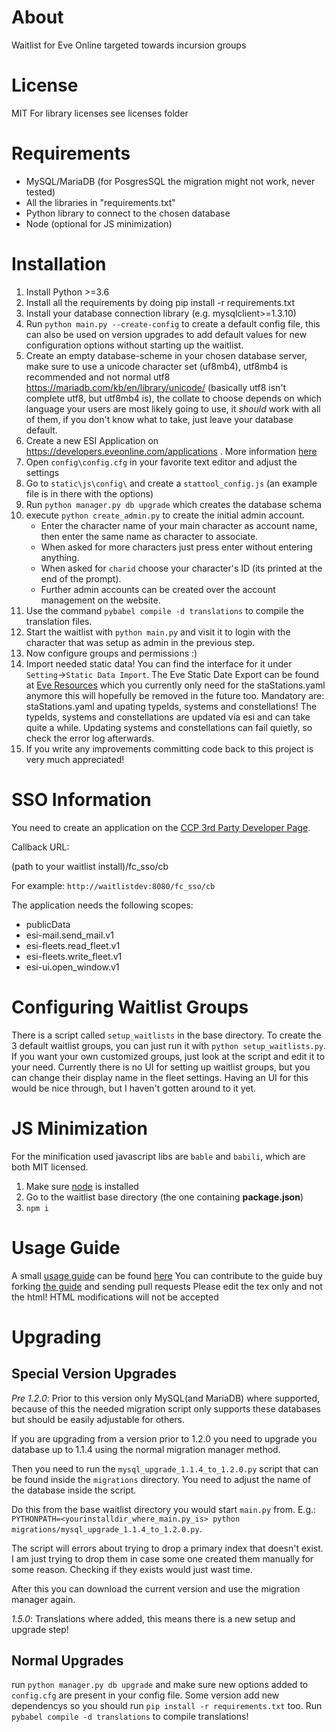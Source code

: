 # About
Waitlist for Eve Online targeted towards incursion groups

# License
MIT
For library licenses see licenses folder

# Requirements
* MySQL/MariaDB (for PosgresSQL the migration might not work, never tested)
* All the libraries in "requirements.txt"
* Python library to connect to the chosen database
* Node (optional for JS minimization)


# Installation
1. Install Python >=3.6
2. Install all the requirements by doing pip install -r requirements.txt
3. Install your database connection library (e.g. mysqlclient>=1.3.10)
4. Run `python main.py --create-config` to create a default config file, this can also be used on version upgrades to add default values for new configuration options without starting up the waitlist.
5. Create an empty database-scheme in your chosen database server, make sure to use a unicode character set (uf8mb4), utf8mb4 is recommended and not normal utf8 https://mariadb.com/kb/en/library/unicode/ (basically utf8 isn't complete utf8, but utf8mb4 is), the collate to choose depends on which language your users are most likely going to use, it *should* work with all of them, if you don't know what to take, just leave your database default.
6. Create a new ESI Application on https://developers.eveonline.com/applications . More information [here](#sso-information)
7. Open `config\config.cfg` in your favorite text editor and adjust the settings
8. Go to `static\js\config\` and create a `stattool_config.js` (an example file is in there with the options)
9. Run `python manager.py db upgrade` which creates the database schema
10. execute `python create_admin.py` to create the initial admin account.
    * Enter the character name of your main character as account name, then enter the same name as character to associate.
    * When asked for more characters just press enter without entering anything.
    * When asked for `charid` choose your character's ID (its printed at the end of the prompt).
    * Further admin accounts can be created over the account management on the website.
11. Use the command `pybabel compile -d translations` to compile the translation files.
12. Start the waitlist with `python main.py` and visit it to login with the character that was setup as admin in the previous step.
13. Now configure groups and permissions :)
14. Import needed static data! You can find the interface for it under `Setting`->`Static Data Import`.
The Eve Static Date Export can be found at [Eve Resources](https://developers.eveonline.com/resource/resources) which you currently only need for the staStations.yaml anymore this will hopefully be removed in the future too.
Mandatory are: staStations.yaml and upating typeIds, systems and constellations!
The typeIds, systems and constellations are updated via esi and can take quite a while.
Updating systems and constellations can fail quietly, so check the error log afterwards.
15. If you write any improvements committing code back to this project is very much appreciated!

# SSO Information
You need to create an application on the [CCP 3rd Party Developer Page](https://developers.eveonline.com/applications).

Callback URL:

(path to your waitlist install)/fc_sso/cb

For example: `http://waitlistdev:8080/fc_sso/cb`

The application needs the following scopes:
*  publicData
*  esi-mail.send_mail.v1
*  esi-fleets.read_fleet.v1
*  esi-fleets.write_fleet.v1
*  esi-ui.open_window.v1

# Configuring Waitlist Groups
There is a script called `setup_waitlists` in the base directory.
To create the 3 default waitlist groups, you can just run it with `python setup_waitlists.py`.
If you want your own customized groups, just look at the script and edit it to your need.
Currently there is no UI for setting up waitlist groups, but you can change their display name in the fleet settings.
Having an UI for this would be nice through, but I haven't gotten around to it yet.

# JS Minimization
For the minification used javascript libs are `bable` and `babili`, which are both MIT licensed.
1. Make sure [node](https://nodejs.org) is installed
2. Go to the waitlist base directory (the one containing **package.json**)
3. ```npm i```

# Usage Guide
A small [usage guide](https://speedprog.github.io/eve-inc-waitlist-docs/) can be found [here](https://speedprog.github.io/eve-inc-waitlist-docs/)
You can contribute to the guide buy forking [the guide](https://github.com/SpeedProg/eve-inc-waitlist-docs) and sending pull requests
Please edit the tex only and not the html! HTML modifications will not be accepted

# Upgrading

## Special Version Upgrades
*Pre 1.2.0*:
Prior to this version only MySQL(and MariaDB) where supported, because of this the needed migration script only supports these databases but should be easily adjustable for others.

If you are upgrading from a version prior to 1.2.0 you need to upgrade you database up to 1.1.4 using the normal migration manager method.

Then you need to run the `mysql_upgrade_1.1.4_to_1.2.0.py` script that can be found inside the `migrations` directory.
You need to adjust the name of the database inside the script.

Do this from the base waitlist directory you would start `main.py` from. E.g.: `PYTHONPATH=<yourinstalldir_where_main.py_is> python migrations/mysql_upgrade_1.1.4_to_1.2.0.py`.

The script will errors about trying to drop a primary index that doesn't exist.
I am just trying to drop them in case some one created them manually for some reason. Checking if they exists would just wast time.

After this you can download the current version and use the migration manager again.

*1.5.0*:
Translations where added, this means there is a new setup and upgrade step!


## Normal Upgrades
run `python manager.py db upgrade` and make sure new options added to `config.cfg` are present in your config file.
Some version add new dependencys so you should run `pip install -r requirements.txt` too.
Run `pybabel compile -d translations` to compile translations!
